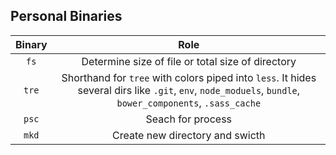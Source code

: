 ## Personal Binaries

| Binary |                   Role                   |
| :----: | :--------------------------------------: |
|  `fs`  | Determine size of file or total size of directory |
| `tre`  | Shorthand for `tree` with colors piped into `less`. It hides several  dirs like `.git`, `env`, `node_moduels`, `bundle`, `bower_components`, `.sass_cache` |
| `psc`  |            Seach for process             |
| `mkd`  |     Create new directory and swicth      |

